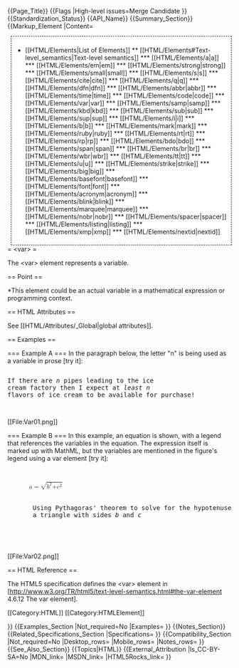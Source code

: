 {{Page_Title}}
{{Flags
|High-level issues=Merge Candidate
}}
{{Standardization_Status}}
{{API_Name}}
{{Summary_Section}}
{{Markup_Element
|Content=

<div style='float: right;background: white;border:1px dashed black;padding: 1ex;margin-left:1ex;'>

* [[HTML/Elements|List of Elements]]
** [[HTML/Elements#Text-level_semantics|Text-level semantics]]
*** [[HTML/Elements/a|a]]
*** [[HTML/Elements/em|em]]
*** [[HTML/Elements/strong|strong]]
*** [[HTML/Elements/small|small]]
*** [[HTML/Elements/s|s]]
*** [[HTML/Elements/cite|cite]]
*** [[HTML/Elements/q|q]]
*** [[HTML/Elements/dfn|dfn]]
*** [[HTML/Elements/abbr|abbr]]
*** [[HTML/Elements/time|time]]
*** [[HTML/Elements/code|code]]
*** [[HTML/Elements/var|var]]
*** [[HTML/Elements/samp|samp]]
*** [[HTML/Elements/kbd|kbd]]
*** [[HTML/Elements/sub|sub]]
*** [[HTML/Elements/sup|sup]]
*** [[HTML/Elements/i|i]]
*** [[HTML/Elements/b|b]]
*** [[HTML/Elements/mark|mark]]
*** [[HTML/Elements/ruby|ruby]]
*** [[HTML/Elements/rt|rt]]
*** [[HTML/Elements/rp|rp]]
*** [[HTML/Elements/bdo|bdo]]
*** [[HTML/Elements/span|span]]
*** [[HTML/Elements/br|br]]
*** [[HTML/Elements/wbr|wbr]]
*** [[HTML/Elements/tt|tt]]
*** [[HTML/Elements/u|u]]
*** [[HTML/Elements/strike|strike]]
*** [[HTML/Elements/big|big]]
*** [[HTML/Elements/basefont|basefont]]
*** [[HTML/Elements/font|font]]
*** [[HTML/Elements/acronym|acronym]]
*** [[HTML/Elements/blink|blink]]
*** [[HTML/Elements/marquee|marquee]]
*** [[HTML/Elements/nobr|nobr]]
*** [[HTML/Elements/spacer|spacer]]
*** [[HTML/Elements/listing|listing]]
*** [[HTML/Elements/xmp|xmp]]
*** [[HTML/Elements/nextid|nextid]]

</div>

= &lt;var&gt; =

The &lt;var&gt; element represents a variable.

== Point ==

*This element could be an actual variable in a mathematical expression or programming context.


== HTML Attributes ==

See [[HTML/Attributes/_Global|global attributes]].


== Examples ==

=== Example A ===
In the paragraph below, the letter "n" is being used as a variable in prose [try it]:
<pre>
<p>If there are <var>n</var> pipes leading to the ice
cream factory then I expect at <em>least</em> <var>n</var>
flavors of ice cream to be available for purchase!</p>
</pre>

[[File:Var01.png]]

=== Example B ===
In this example, an equation is shown, with a legend that references the variables in the equation. The expression itself is marked up with MathML, but the variables are mentioned in the figure's legend using a var element [try it]:

<pre>
<figure>
 <math>
  <mi>a</mi>
  <mo>=</mo>
  <msqrt>
   <msup><mi>b</mi><mn>2</mn></msup>
   <mi>+</mi>
   <msup><mi>c</mi><mn>2</mn></msup>
  </msqrt>
 </math>
 <figcaption>
  Using Pythagoras' theorem to solve for the hypotenuse <var>a</var> of
  a triangle with sides <var>b</var> and <var>c</var>
 </figcaption>
</figure>
</pre>

[[File:Var02.png]]

== HTML Reference ==

The HTML5 specification defines the &lt;var&gt; element in [http://www.w3.org/TR/html5/text-level-semantics.html#the-var-element 4.6.12 The var element].

[[Category:HTML]]
[[Category:HTMLElement]]

}}
{{Examples_Section
|Not_required=No
|Examples=
}}
{{Notes_Section}}
{{Related_Specifications_Section
|Specifications=
}}
{{Compatibility_Section
|Not_required=No
|Desktop_rows=
|Mobile_rows=
|Notes_rows=
}}
{{See_Also_Section}}
{{Topics|HTML}}
{{External_Attribution
|Is_CC-BY-SA=No
|MDN_link=
|MSDN_link=
|HTML5Rocks_link=
}}